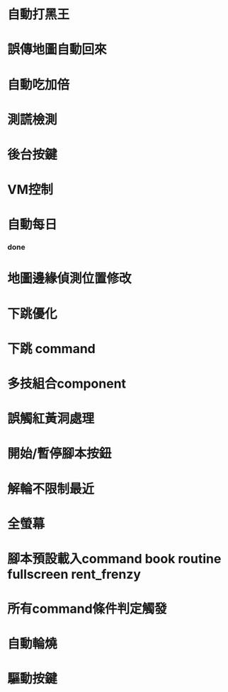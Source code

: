# 自動打黑王
# 誤傳地圖自動回來
# 自動吃加倍
# 測謊檢測
# 後台按鍵
# VM控制
# 自動每日


### done
# 地圖邊緣偵測位置修改
# 下跳優化
# 下跳 command
# 多技組合component
# 誤觸紅黃洞處理
# 開始/暫停腳本按鈕
# 解輪不限制最近
# 全螢幕
# 腳本預設載入command book routine fullscreen rent_frenzy
# 所有command條件判定觸發
# 自動輪燒
# 驅動按鍵
